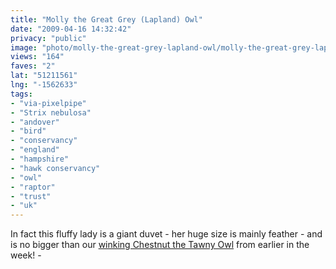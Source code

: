 ```yaml
---
title: "Molly the Great Grey (Lapland) Owl"
date: "2009-04-16 14:32:42"
privacy: "public"
image: "photo/molly-the-great-grey-lapland-owl/molly-the-great-grey-lapland-owl.jpg"
views: "164"
faves: "2"
lat: "51211561"
lng: "-1562633"
tags:
- "via-pixelpipe"
- "Strix nebulosa"
- "andover"
- "bird"
- "conservancy"
- "england"
- "hampshire"
- "hawk conservancy"
- "owl"
- "raptor"
- "trust"
- "uk"
---
```

In fact this fluffy lady is a giant duvet - her huge size is mainly feather - and is no bigger than our <a href="/photos/2009/04/13/chestnut-the-tawny-owl">winking Chestnut the Tawny Owl</a> from earlier in the week! - <a href="/photos/2009/04/16/molly-the-great-grey-lapland-owl"></a>
